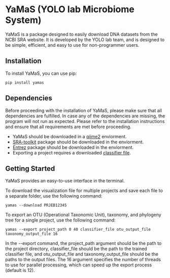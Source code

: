 # YaMaS (YOLO lab Microbiome System)

YaMaS is a package designed to easily download DNA datasets from the NCBI SRA website. It is developed by the YOLO lab team, and is designed to be simple, efficient, and easy to use for non-programmer users.

## Installation

To install YaMaS, you can use pip:

```
pip install yamas
```

## Dependencies
Before proceeding with the installation of YaMaS, please make sure that all dependencies are fulfilled. In case any of the dependencies are missing, the program will not run as expected. Please refer to the installation instructions and ensure that all requirements are met before proceeding.
- YaMaS should be downloaded in a [qiime2](https://docs.qiime2.org/2023.2/) enviorment.
- [SRA-toolkit](https://github.com/ncbi/sra-tools/wiki/02.-Installing-SRA-Toolkit) package should be downloaded in the enviorment.
- [Entrez](https://anaconda.org/bioconda/entrez-direct) package should be downloaded in the enviorment.
- Exporting a project requires a downloaded [classifier file](https://data.qiime2.org/<qiime2-version>/common/gg-13-8-99-nb-classifier.qza).

## Getting Started

YaMaS provides an easy-to-use interface in the terminal.

To download the visualization file for multiple projects and save each file to a separate folder, use the following command:
```
yamas --download PRJEB12345
```
To export an OTU (Operational Taxonomic Unit), taxonomy, and phylogeny tree for a single project, use the following command:
```
yamas --export project_path 0 40 classifier_file otu_output_file taxonomy_output_file 16
```
In the --export command, the project_path argument should be the path to the project directory, classifier_file should be the path to the trained classifier file, and otu_output_file and taxonomy_output_file should be the paths to the output files. The 16 argument specifies the number of threads to use for parallel processing, which can speed up the export process (default is 12).
